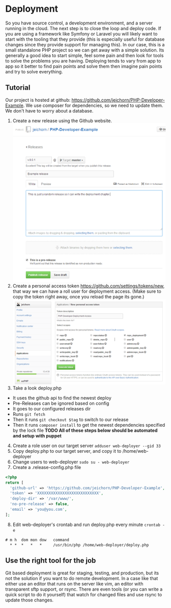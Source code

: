 # Deployment

So you have source control, a development environment, and a server running in the cloud.  The next step is to close the loop and deploy code.  If you are using a framework like Symfony or Laravel you will likely want to start with the tooling that they provide (this is especially useful for database changes since they provide support for managing this).  In our case, this is a small standalone PHP project so we can get away with a simple solution.  Its generally a good idea to start simple, feel some pain and then look for tools to solve the problems you are having.  Deploying tends to vary from app to app so it better to find pain points and solve them then imagine pain points and try to solve everything.

## Tutorial
Our project is hosted at github: https://github.com/jeichorn/PHP-Developer-Example.  We use composer for dependencies, so we need to update them.  We don't have to worry about a database.

1. Create a new release using the Github website.
![Github release](github-release.png)
2. Create a personal access token https://github.com/settings/tokens/new, that way we can have a roll user for deployment access.  (Make sure to copy the token right away, once you reload the page its gone.)
![Github create an access token](github-access-token.png)
3. Take a look deploy.php
 * It uses the github api to find the newest deploy
 * Pre-Releases can be ignored based on config
 * It goes to our configured releases dir
 * Runs ```git fetch```
 * Then it runs ```git checkout $tag``` to switch to our release
 * Then it runs ```composer install``` to get the newest dependencies specified by the lock file
**TODO All of these steps below should be automated and setup with puppet**
4. Create a role user on our target server ```adduser web-deployer --gid 33```
5. Copy deploy.php to our target server, and copy it to /home/web-deployer
6. Change users to web-deployer ```sudo su - web-deployer```
7. Create a .release-config.php file
```php
<?php
return [
  'github-url' => 'https://github.com/jeichorn/PHP-Developer-Example',
  'token' => 'XXXXXXXXXXXXXXXXXXXXXXXXXXX',
  'deploy-dir' => '/var/www/',
  'no-pre-release' => false,
  'email' => 'you@you.com',
];
```
8. Edit web-deployer's crontab and run deploy.php every minute
```crontab -e```
```
# m h  dom mon dow   command
  * *  *   *   *     /usr/bin/php /home/web-deployer/deploy.php
```

## Use the right tool for the job
Git based deployment is great for staging, testing, and production, but its not the solution if you want to do remote development.  In a case like that either use an editor that runs on the server like vim, an editor with transparent sftp support, or rsync.  There are even tools (or you can write a quick script to do it yourself) that watch for changed files and use rsync to update those changes.
